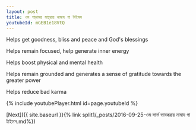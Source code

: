 ```yaml
---
layout: post
title: ওম পাড়াময় মান্থরায় নামায গা টাইমস
youtubeId: mGEB1e18VtQ
---
```

 
 
Helps get goodness, bliss and peace and God's blessings
 
Helps remain focused, help generate inner energy 
 
Helps boost physical and mental health 
 
Helps remain grounded and generates a sense of gratitude towards the greater power 
 
Helps reduce bad karma
 
 
 
 


{% include youtubePlayer.html id=page.youtubeId %}
 
[Next]({{ site.baseurl }}{% link  split1/_posts/2016-09-25-ওম সার্ভ ভাবকরায় নামায গা টাইমস.md%})
 

